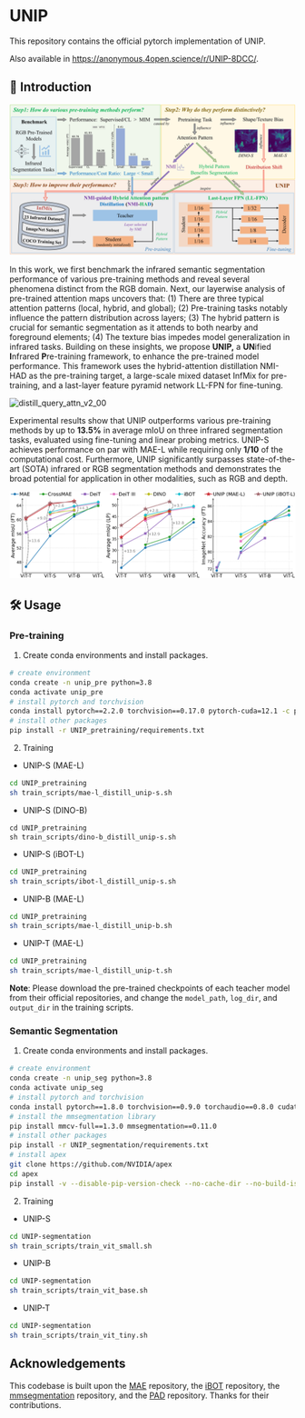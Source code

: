 # UNIP

This repository contains the official pytorch implementation of UNIP.

Also available in https://anonymous.4open.science/r/UNIP-8DCC/.

## 📖 Introduction

![architecture_v8_00](imgs/architecture.png)

In this work, we first benchmark the infrared semantic segmentation performance of various pre-training methods and reveal several phenomena distinct from the RGB domain. Next, our layerwise analysis of pre-trained attention maps uncovers that: (1) There are three typical attention patterns (local, hybrid, and global); (2) Pre-training tasks notably influence the pattern distribution across layers; (3) The hybrid pattern is crucial for semantic segmentation as it attends to both nearby and foreground elements; (4) The texture bias impedes model generalization in infrared tasks. Building on these insights, we propose **UNIP,** a **UN**ified **I**nfrared **P**re-training framework, to enhance the pre-trained model performance. This framework uses the hybrid-attention distillation NMI-HAD as the pre-training target, a large-scale mixed dataset InfMix for pre-training, and a last-layer feature pyramid network LL-FPN for fine-tuning.

![distill_query_attn_v2_00](imgs/distill_query_attn.png)

Experimental results show that UNIP outperforms various pre-training methods by up to **13.5%** in average mIoU on three infrared segmentation tasks, evaluated using fine-tuning and linear probing metrics. UNIP-S achieves performance on par with MAE-L while requiring only **1/10** of the computational cost. Furthermore, UNIP significantly surpasses state-of-the-art (SOTA) infrared or RGB segmentation methods and demonstrates the broad potential for application in other modalities, such as RGB and depth.

<img src="imgs/benchmark.png" alt="benchmark" style="zoom: 67%;" />



## 🛠️ Usage

### Pre-training

1. Create conda environments and install packages.

```bash
# create environment
conda create -n unip_pre python=3.8
conda activate unip_pre
# install pytorch and torchvision
conda install pytorch==2.2.0 torchvision==0.17.0 pytorch-cuda=12.1 -c pytorch -c nvidia
# install other packages
pip install -r UNIP_pretraining/requirements.txt
```

2. Training

- UNIP-S (MAE-L)

```bash
cd UNIP_pretraining
sh train_scripts/mae-l_distill_unip-s.sh
```

- UNIP-S (DINO-B)

```shell
cd UNIP_pretraining
sh train_scripts/dino-b_distill_unip-s.sh
```

- UNIP-S (iBOT-L)

```bash
cd UNIP_pretraining
sh train_scripts/ibot-l_distill_unip-s.sh
```

- UNIP-B (MAE-L)

```bash
cd UNIP_pretraining
sh train_scripts/mae-l_distill_unip-b.sh
```

- UNIP-T (MAE-L)

```bash
cd UNIP_pretraining
sh train_scripts/mae-l_distill_unip-t.sh
```

**Note**: Please download the pre-trained checkpoints of each teacher model from their official repositories, and change the `model_path`, `log_dir`, and `output_dir` in the training scripts.

### Semantic Segmentation

1. Create conda environments and install packages.

```bash
# create environment
conda create -n unip_seg python=3.8
conda activate unip_seg
# install pytorch and torchvision
conda install pytorch==1.8.0 torchvision==0.9.0 torchaudio==0.8.0 cudatoolkit=11.1 -c pytorch -c conda-forge
# install the mmsegmentation library
pip install mmcv-full==1.3.0 mmsegmentation==0.11.0
# install other packages
pip install -r UNIP_segmentation/requirements.txt
# install apex
git clone https://github.com/NVIDIA/apex
cd apex
pip install -v --disable-pip-version-check --no-cache-dir --no-build-isolation --config-settings "--global-option=--cpp_ext" --config-settings "--global-option=--cuda_ext" ./
```

2. Training

- UNIP-S

```bash
cd UNIP-segmentation
sh train_scripts/train_vit_small.sh
```

- UNIP-B

```bash
cd UNIP-segmentation
sh train_scripts/train_vit_base.sh
```

- UNIP-T

```bash
cd UNIP-segmentation
sh train_scripts/train_vit_tiny.sh
```



## Acknowledgements

This codebase is built upon the [MAE](https://github.com/facebookresearch/mae/tree/main) repository, the [iBOT](https://github.com/bytedance/ibot) repository, the [mmsegmentation](https://github.com/open-mmlab/mmsegmentation) repository, and the [PAD](https://github.com/casiatao/PAD) repository. Thanks for their contributions.

